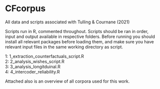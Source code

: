 # CFcorpus
All data and scripts associated with Tulling &amp; Cournane (2021)

Scripts run in R, commented throughout. 
Scripts should be ran in order, input and output available in respective folders.
Before running you should install all relevant packages before loading them, 
and make sure you have relevant input files in the same working directory as script.

1: 1_extraction_counterfactuals_script.R <BR>
2: 2_analysis_wishes_script.R <BR>
3: 3_analysis_longitduinal.R <BR>
4: 4_intercoder_reliability.R <BR>

Attached also is an overview of all corpora used for this work.
